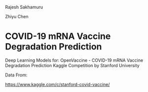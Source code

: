 Rajesh Sakhamuru

Zhiyu Chen
# COVID-19 mRNA Vaccine Degradation Prediction
Deep Learning Models for: OpenVaccine - COVID-19 mRNA Vaccine Degradation Prediction Kaggle Competition by Stanford University

Data From:

https://www.kaggle.com/c/stanford-covid-vaccine/

